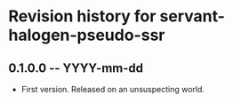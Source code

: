 # Revision history for servant-halogen-pseudo-ssr

## 0.1.0.0 -- YYYY-mm-dd

* First version. Released on an unsuspecting world.
